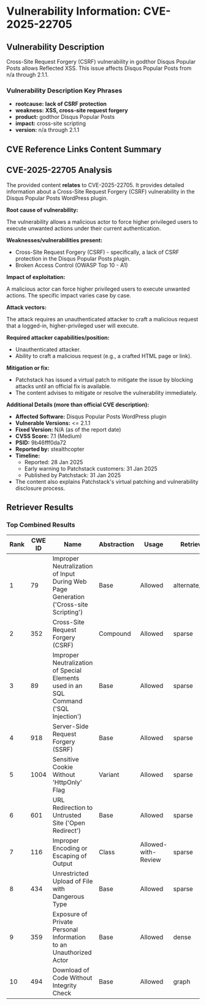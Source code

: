 # Vulnerability Information: CVE-2025-22705

## Vulnerability Description
Cross-Site Request Forgery (CSRF) vulnerability in godthor Disqus Popular Posts allows Reflected XSS. This issue affects Disqus Popular Posts from n/a through 2.1.1.

### Vulnerability Description Key Phrases
- **rootcause:** **lack of CSRF protection**
- **weakness:** **XSS, cross-site request forgery**
- **product:** godthor Disqus Popular Posts
- **impact:** cross-site scripting
- **version:** n/a through 2.1.1

## CVE Reference Links Content Summary
## CVE-2025-22705 Analysis

The provided content **relates** to CVE-2025-22705. It provides detailed information about a Cross-Site Request Forgery (CSRF) vulnerability in the Disqus Popular Posts WordPress plugin.

**Root cause of vulnerability:**

The vulnerability allows a malicious actor to force higher privileged users to execute unwanted actions under their current authentication.

**Weaknesses/vulnerabilities present:**

*   Cross-Site Request Forgery (CSRF) - specifically, a lack of CSRF protection in the Disqus Popular Posts plugin.
*   Broken Access Control (OWASP Top 10 - A1)

**Impact of exploitation:**

A malicious actor can force higher privileged users to execute unwanted actions. The specific impact varies case by case.

**Attack vectors:**

The attack requires an unauthenticated attacker to craft a malicious request that a logged-in, higher-privileged user will execute.

**Required attacker capabilities/position:**

*   Unauthenticated attacker.
*   Ability to craft a malicious request (e.g., a crafted HTML page or link).

**Mitigation or fix:**

*   Patchstack has issued a virtual patch to mitigate the issue by blocking attacks until an official fix is available.
*   The content advises to mitigate or resolve the vulnerability immediately.

**Additional Details (more than official CVE description):**

*   **Affected Software:** Disqus Popular Posts WordPress plugin
*   **Vulnerable Versions:** <= 2.1.1
*   **Fixed Version:** N/A (as of the report date)
*   **CVSS Score:** 7.1 (Medium)
*   **PSID:** 9b46fff0da72
*   **Reported by:** stealthcopter
*   **Timeline:**
    *   Reported: 28 Jan 2025
    *   Early warning to Patchstack customers: 31 Jan 2025
    *   Published by Patchstack: 31 Jan 2025
*   The content also explains Patchstack's virtual patching and vulnerability disclosure process.

## Retriever Results

### Top Combined Results

| Rank | CWE ID | Name | Abstraction | Usage  | Retrievers | Individual Scores |
|------|--------|------|-------------|-------|------------|-------------------|
| 1 | 79 | Improper Neutralization of Input During Web Page Generation ('Cross-site Scripting') | Base | Allowed | alternate_terms | 1.000 |
| 2 | 352 | Cross-Site Request Forgery (CSRF) | Compound | Allowed | sparse | 0.228 |
| 3 | 89 | Improper Neutralization of Special Elements used in an SQL Command ('SQL Injection') | Base | Allowed | sparse | 0.180 |
| 4 | 918 | Server-Side Request Forgery (SSRF) | Base | Allowed | sparse | 0.176 |
| 5 | 1004 | Sensitive Cookie Without 'HttpOnly' Flag | Variant | Allowed | sparse | 0.161 |
| 6 | 601 | URL Redirection to Untrusted Site ('Open Redirect') | Base | Allowed | sparse | 0.157 |
| 7 | 116 | Improper Encoding or Escaping of Output | Class | Allowed-with-Review | sparse | 0.154 |
| 8 | 434 | Unrestricted Upload of File with Dangerous Type | Base | Allowed | sparse | 0.153 |
| 9 | 359 | Exposure of Private Personal Information to an Unauthorized Actor | Base | Allowed | dense | 0.553 |
| 10 | 494 | Download of Code Without Integrity Check | Base | Allowed | graph | 0.002 |

